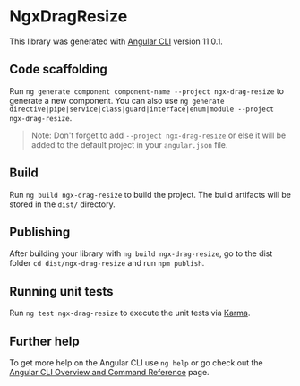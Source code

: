 # NgxDragResize

This library was generated with [Angular CLI](https://github.com/angular/angular-cli) version 11.0.1.

## Code scaffolding

Run `ng generate component component-name --project ngx-drag-resize` to generate a new component. You can also use `ng generate directive|pipe|service|class|guard|interface|enum|module --project ngx-drag-resize`.
> Note: Don't forget to add `--project ngx-drag-resize` or else it will be added to the default project in your `angular.json` file. 

## Build

Run `ng build ngx-drag-resize` to build the project. The build artifacts will be stored in the `dist/` directory.

## Publishing

After building your library with `ng build ngx-drag-resize`, go to the dist folder `cd dist/ngx-drag-resize` and run `npm publish`.

## Running unit tests

Run `ng test ngx-drag-resize` to execute the unit tests via [Karma](https://karma-runner.github.io).

## Further help

To get more help on the Angular CLI use `ng help` or go check out the [Angular CLI Overview and Command Reference](https://angular.io/cli) page.
